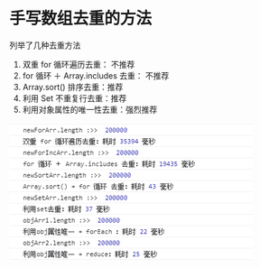# 手写数组去重的方法
列举了几种去重方法
1. 双重 for 循环遍历去重： 不推荐
2. for 循环 ＋ Array.includes 去重： 不推荐
3. Array.sort() 排序去重：推荐
4. 利用 Set 不重复行去重：推荐
5. 利用对象属性的唯一性去重：强烈推荐

![去重时间](./distinct_time.png)